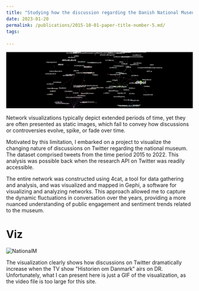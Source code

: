 ```yaml
---
title: "Studying how the discussion regarding the Danish National Museum evolves over time on Twitter"
date: 2023-01-20
permalink: /publications/2015-10-01-paper-title-number-5.md/
tags:

---
```


![NationalM](/images/NationalM.png)


Network visualizations typically depict extended periods of time, yet they are often presented as static images, which fail to convey how discussions or controversies evolve, spike, or fade over time.

Motivated by this limitation, I embarked on a project to visualize the changing nature of discussions on Twitter regarding the national museum. The dataset comprised tweets from the time period 2015 to 2022. This analysis was possible back when the research API on Twitter was readily accessible.

The entire network was constructed using 4cat, a tool for data gathering and analysis, and was visualized and mapped in Gephi, a software for visualizing and analyzing networks. This approach allowed me to capture the dynamic fluctuations in conversation over the years, providing a more nuanced understanding of public engagement and sentiment trends related to the museum.

Viz
======

![NationalM](/images/a1a4033a-e5ea-494a-a06f-7b8bde5c1a81.gif)

The visualization clearly shows how discussions on Twitter dramatically increase when the TV show "Historien om Danmark" airs on DR. Unfortunately, what I can present here is just a GIF of the visualization, as the video file is too large for this site.



